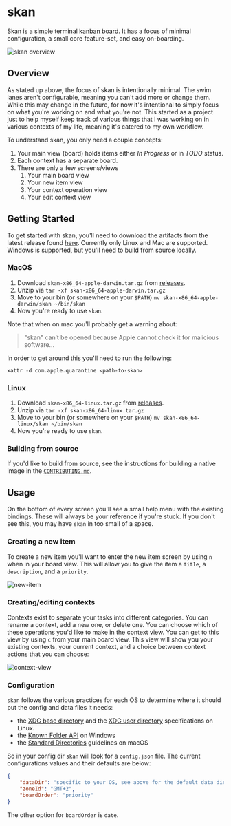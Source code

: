 # skan

Skan is a simple terminal [kanban
board](https://en.wikipedia.org/wiki/Kanban_board). It has a focus of minimal
configuration, a small core feature-set, and easy on-boarding.

![skan overview](https://i.imgur.com/JvXxSzu.png)

## Overview

As stated up above, the focus of skan is intentionally minimal. The swim lanes
aren't configurable, meaning you can't add more or change them. While this may
change in the future, for now it's intentional to simply focus on what you're
working on and what you're not. This started as a project just to help myself
keep track of various things that I was working on in various contexts of my
life, meaning it's catered to my own workflow.

To understand skan, you only need a couple concepts:

1. Your main view (board) holds items either _In Progress_ or in _TODO_ status.
2. Each context has a separate board.
3. There are only a few screens/views
    1. Your main board view
    2. Your new item view
    3. Your context operation view
    4. Your edit context view

## Getting Started

To get started with skan, you'll need to download the artifacts from the latest
release found [here](https://github.com/ckipp01/skan/releases). Currently only
Linux and Mac are supported. Windows is supported, but you'll need to build from
source locally.

### MacOS

1. Download `skan-x86_64-apple-darwin.tar.gz` from [releases](https://github.com/ckipp01/skan/releases).
2. Unzip via `tar -xf skan-x86_64-apple-darwin.tar.gz`
3. Move to your bin (or somewhere on your `$PATH`) `mv
   skan-x86_64-apple-darwin/skan ~/bin/skan`
4. Now you're ready to use `skan`.

Note that when on mac you'll probably get a warning about:

> "skan" can’t be opened because Apple cannot check it for malicious software...

In order to get around this you'll need to run the following:

```
xattr -d com.apple.quarantine <path-to-skan>
```

### Linux

1. Download `skan-x86_64-linux.tar.gz` from [releases](https://github.com/ckipp01/skan/releases).
2. Unzip via `tar -xf skan-x86_64-linux.tar.gz`
3. Move to your bin (or somewhere on your `$PATH`) `mv
   skan-x86_64-linux/skan ~/bin/skan`
4. Now you're ready to use `skan`.

### Building from source

If you'd like to build from source, see the instructions for building a native
image in the [`CONTRIBUTING.md`](./CONTRIBUTING.md).

## Usage

On the bottom of every screen you'll see a small help menu with the existing
bindings. These will always be your reference if you're stuck. If you don't see
this, you may have `skan` in too small of a space.

### Creating a new item

To create a new item you'll want to enter the new item screen by using `n` when
in your board view. This will allow you to give the item a `title`, a
`description`, and a `priority`.

![new-item](https://i.imgur.com/lalGYfP.png)

### Creating/editing contexts

Contexts exist to separate your tasks into different categories. You can rename
a context, add a new one, or delete one. You can choose which of these
operations you'd like to make in the context view. You can get to this view by
using `c` from your main board view. This view will show you your existing
contexts, your current context, and a choice between context actions that you
can choose:

![context-view](https://i.imgur.com/yDmcDr9.png)

### Configuration

`skan` follows the various practices for each OS to determine where it should
put the config and data files it needs:

- the [XDG base
  directory](https://specifications.freedesktop.org/basedir-spec/basedir-spec-latest.html)
  and the [XDG user
  directory](https://www.freedesktop.org/wiki/Software/xdg-user-dirs/)
  specifications on Linux.
- the [Known Folder
  API](https://learn.microsoft.com/en-us/windows/win32/shell/knownfolderid?redirectedfrom=MSDN)
  on Windows
- the [Standard
  Directories](https://developer.apple.com/library/archive/documentation/FileManagement/Conceptual/FileSystemProgrammingGuide/FileSystemOverview/FileSystemOverview.html#//apple_ref/doc/uid/TP40010672-CH2-SW6)
  guidelines on macOS

So in your config dir `skan` will look for a `config.json` file. The current
configurations values and their defaults are below:

```json
{
    "dataDir": "specific to your OS, see above for the default data dir",
    "zoneId": "GMT+2",
    "boardOrder": "priority"
}
```

The other option for `boardOrder` is `date`.
